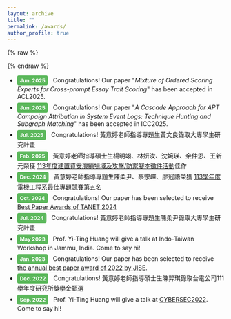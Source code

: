 ```yaml
---
layout: archive
title: ""
permalink: /awards/
author_profile: true
---
```



{% raw %}
<style>
  .award-badge{
    display:inline-block;
    padding:2px 6px;
    border-radius:4px;
    background:#5CB85C;
    color:#fff;
    font-weight:700;
    font-size:12px;
    line-height:1.6;
    vertical-align:baseline;
    margin-right:8px;
    white-space:nowrap;
  }
  .awards-list{
    list-style: disc;
    padding-left: 1.2rem;
  }
  .awards-list li{
    margin: .35rem 0 .35rem .25rem;
  }
</style>
{% endraw %}

<ul class="awards-list">

<li>
  <span class="award-badge">Jun. 2025</span>
  Congratulations! Our paper "<i>Mixture of Ordered Scoring Experts for Cross-prompt Essay Trait Scoring</i>" has been accepted in ACL2025.
</li>

<li>
  <span class="award-badge">Jun. 2025</span>
  Congratulations! Our paper "<i>A Cascade Approach for APT Campaign Attribution in System Event Logs: Technique Hunting and Subgraph Matching</i>" has been accepted in ICC2025.
</li>

<li>
  <span class="award-badge">Jul. 2025</span>
  Congratulations! 黃意婷老師指導專題生黃文良錄取大專學生研究計畫
</li>

<li>
  <span class="award-badge">Feb. 2025</span>
  黃意婷老師指導碩士生楊明翊、林妍汝、沈婉瑛、余仲恩、王新元榮獲
  <a href="/images/NICS.pdf">113年度建置資安演練場域及攻擊/防禦腳本徵件活動</a>佳作
</li>

<li>
  <span class="award-badge">Dec. 2024</span>
  黃意婷老師指導專題生陳柔尹、蔡宗嶧、廖冠語榮獲 
  <a href="/images/NTUST_bachlorcomp.pdf">113學年度電機工程系最佳專題競賽</a>第五名
</li>

<li>
  <span class="award-badge">Oct. 2024</span>
  Congratulations! Our paper has been selected to receive 
  <a href="/images/TANET.png">Best Paper Awards of TANET 2024</a>
</li>

<li>
  <span class="award-badge">Jul. 2024</span>
  Congratulations! 黃意婷老師指導專題生陳柔尹錄取大專學生研究計畫
</li>

<li>
  <span class="award-badge">May 2023</span>
  Prof. Yi-Ting Huang will give a talk at Indo-Taiwan Workshop in Jammu, India. Come to say hi!
</li>

<li>
  <span class="award-badge">Jan. 2023</span>
  Congratulations! Our paper has been selected to receive 
  <a href="https://jise.iis.sinica.edu.tw/pages/jise/index.html#Announcements">the annual best paper award of 2022 by JISE</a>.
</li>

<li>
  <span class="award-badge">Dec. 2022</span>
  Congratulations! 黃意婷老師指導碩士生陳羿琪錄取台電公司111學年度研究所獎學金甄選
</li>

<li>
  <span class="award-badge">Sep. 2022</span>
  Prof. Yi-Ting Huang will give a talk at 
  <a href="https://cyber.ithome.com.tw/2022/speaker-page/473">CYBERSEC2022</a>. Come to say hi!
</li>
</ul>
